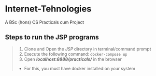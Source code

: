 # Internet-Tehnologies
A BSc (hons) CS Practicals cum Project

</hr>

## Steps to run the JSP programs
>
> 1. Clone and Open the *JSP* directory in terminal/command prompt
> 2. Execute the following command:
>       ```docker-compose up```
> 3. Open __*localhost:8888/practicals/*__ in the browser
> 
> * For this, you must have docker installed on your system
>
